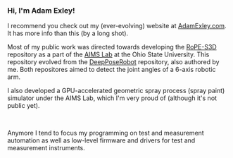 ### Hi, I'm Adam Exley!

I recommend you check out my (ever-evolving) website at [AdamExley.com](https://adamexley.com). It has more info than this (by a long shot).


Most of my public work was directed towards developing the [RoPE-S3D](https://github.com/OSU-AIMS/RoPE-S3D) repository as a part of the [AIMS Lab](https://github.com/OSU-AIMS) at the Ohio State University.
This repository evolved from the [DeepPoseRobot](https://github.com/OSU-AIMS/DeepPoseRobot) repository, also authored by me. 
Both repositores aimed to detect the joint angles of a 6-axis robotic arm.

I also developed a GPU-accelerated geometric spray process (spray paint) simulator under the AIMS Lab, which I'm very proud of (although it's not public yet).

<br>

Anymore I tend to focus my programming on test and measurement automation as well as low-level firmware and drivers for test and measurement instruments.




